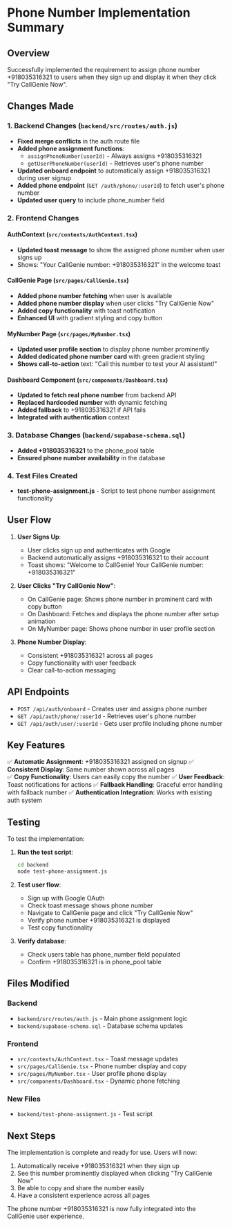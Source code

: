# Phone Number Implementation Summary

## Overview
Successfully implemented the requirement to assign phone number +918035316321 to users when they sign up and display it when they click "Try CallGenie Now".

## Changes Made

### 1. Backend Changes (`backend/src/routes/auth.js`)
- **Fixed merge conflicts** in the auth route file
- **Added phone assignment functions**:
  - `assignPhoneNumber(userId)` - Always assigns +918035316321
  - `getUserPhoneNumber(userId)` - Retrieves user's phone number
- **Updated onboard endpoint** to automatically assign +918035316321 during user signup
- **Added phone endpoint** (`GET /auth/phone/:userId`) to fetch user's phone number
- **Updated user query** to include phone_number field

### 2. Frontend Changes

#### AuthContext (`src/contexts/AuthContext.tsx`)
- **Updated toast message** to show the assigned phone number when user signs up
- Shows: "Your CallGenie number: +918035316321" in the welcome toast

#### CallGenie Page (`src/pages/CallGenie.tsx`)
- **Added phone number fetching** when user is available
- **Added phone number display** when user clicks "Try CallGenie Now"
- **Added copy functionality** with toast notification
- **Enhanced UI** with gradient styling and copy button

#### MyNumber Page (`src/pages/MyNumber.tsx`)
- **Updated user profile section** to display phone number prominently
- **Added dedicated phone number card** with green gradient styling
- **Shows call-to-action** text: "Call this number to test your AI assistant!"

#### Dashboard Component (`src/components/Dashboard.tsx`)
- **Updated to fetch real phone number** from backend API
- **Replaced hardcoded number** with dynamic fetching
- **Added fallback** to +918035316321 if API fails
- **Integrated with authentication** context

### 3. Database Changes (`backend/supabase-schema.sql`)
- **Added +918035316321** to the phone_pool table
- **Ensured phone number availability** in the database

### 4. Test Files Created
- **test-phone-assignment.js** - Script to test phone number assignment functionality

## User Flow

1. **User Signs Up**: 
   - User clicks sign up and authenticates with Google
   - Backend automatically assigns +918035316321 to their account
   - Toast shows: "Welcome to CallGenie! Your CallGenie number: +918035316321"

2. **User Clicks "Try CallGenie Now"**:
   - On CallGenie page: Shows phone number in prominent card with copy button
   - On Dashboard: Fetches and displays the phone number after setup animation
   - On MyNumber page: Shows phone number in user profile section

3. **Phone Number Display**:
   - Consistent +918035316321 across all pages
   - Copy functionality with user feedback
   - Clear call-to-action messaging

## API Endpoints

- `POST /api/auth/onboard` - Creates user and assigns phone number
- `GET /api/auth/phone/:userId` - Retrieves user's phone number
- `GET /api/auth/user/:userId` - Gets user profile including phone number

## Key Features

✅ **Automatic Assignment**: +918035316321 assigned on signup
✅ **Consistent Display**: Same number shown across all pages  
✅ **Copy Functionality**: Users can easily copy the number
✅ **User Feedback**: Toast notifications for actions
✅ **Fallback Handling**: Graceful error handling with fallback number
✅ **Authentication Integration**: Works with existing auth system

## Testing

To test the implementation:

1. **Run the test script**:
   ```bash
   cd backend
   node test-phone-assignment.js
   ```

2. **Test user flow**:
   - Sign up with Google OAuth
   - Check toast message shows phone number
   - Navigate to CallGenie page and click "Try CallGenie Now"
   - Verify phone number +918035316321 is displayed
   - Test copy functionality

3. **Verify database**:
   - Check users table has phone_number field populated
   - Confirm +918035316321 is in phone_pool table

## Files Modified

### Backend
- `backend/src/routes/auth.js` - Main phone assignment logic
- `backend/supabase-schema.sql` - Database schema updates

### Frontend  
- `src/contexts/AuthContext.tsx` - Toast message updates
- `src/pages/CallGenie.tsx` - Phone number display and copy
- `src/pages/MyNumber.tsx` - User profile phone display
- `src/components/Dashboard.tsx` - Dynamic phone fetching

### New Files
- `backend/test-phone-assignment.js` - Test script

## Next Steps

The implementation is complete and ready for use. Users will now:
1. Automatically receive +918035316321 when they sign up
2. See this number prominently displayed when clicking "Try CallGenie Now"
3. Be able to copy and share the number easily
4. Have a consistent experience across all pages

The phone number +918035316321 is now fully integrated into the CallGenie user experience.
